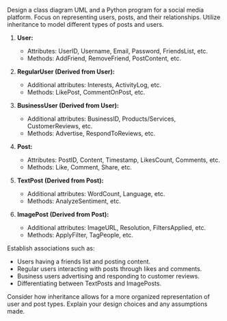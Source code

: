 Design a class diagram UML and a Python program for a social media platform. Focus on representing users, posts, and their relationships. Utilize inheritance to model different types of posts and users.

1. **User:**
   - Attributes: UserID, Username, Email, Password, FriendsList, etc.
   - Methods: AddFriend, RemoveFriend, PostContent, etc.

2. **RegularUser (Derived from User):**
   - Additional attributes: Interests, ActivityLog, etc.
   - Methods: LikePost, CommentOnPost, etc.

3. **BusinessUser (Derived from User):**
   - Additional attributes: BusinessID, Products/Services, CustomerReviews, etc.
   - Methods: Advertise, RespondToReviews, etc.

4. **Post:**
   - Attributes: PostID, Content, Timestamp, LikesCount, Comments, etc.
   - Methods: Like, Comment, Share, etc.

5. **TextPost (Derived from Post):**
   - Additional attributes: WordCount, Language, etc.
   - Methods: AnalyzeSentiment, etc.

6. **ImagePost (Derived from Post):**
   - Additional attributes: ImageURL, Resolution, FiltersApplied, etc.
   - Methods: ApplyFilter, TagPeople, etc.

Establish associations such as:
- Users having a friends list and posting content.
- Regular users interacting with posts through likes and comments.
- Business users advertising and responding to customer reviews.
- Differentiating between TextPosts and ImagePosts.

Consider how inheritance allows for a more organized representation of user and post types. Explain your design choices and any assumptions made.
